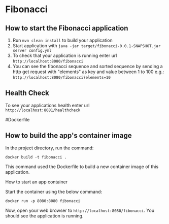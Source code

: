 # Fibonacci

How to start the Fibonacci application
---

1. Run `mvn clean install` to build your application
1. Start application with `java -jar target/fibonacci-0.0.1-SNAPSHOT.jar server config.yml`
1. To check that your application is running enter url `http://localhost:8080/fibonacci`
1. You can see the fibonacci sequence and sorted sequence by sending a http get request with "elements" as key and value between 1 to 100 e.g.:
`http://localhost:8080/fibonacci?elements=10`

Health Check
---

To see your applications health enter url `http://localhost:8081/healthcheck`

#Dockerfile

How to build the app's container image
---

In the project directory, run the command:

```
docker build -t fibonacci .
```

This command used the Dockerfile to build a new container image of this application.

How to start an app container

Start the container using the below command:

```
docker run -p 8080:8080 fibonacci
```

Now, open your web browser to `http://localhost:8080/fibonacci`. You should see the application is running.